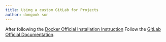 ```yaml
---
title: Using a custom GitLab for Projects
author: dongook son
---
```



After following the [Docker Official Installation Instruction] Follow the [GitLab Official Documentation].



[GitLab Official Documentation]: https://docs.gitlab.com/ee/install/docker.html
[Docker Official Installation Instruction]: https://docs.docker.com/engine/install/ubuntu/